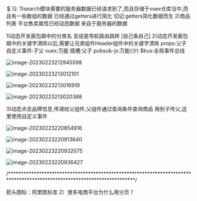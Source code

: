 复习:
1)search模块需要的服务器数据已经请求到了,而且存储于vuex仓库当中,而且有一些数组的数据 已经通过getters进行简化
切记:getters简化数据而生
2)商品列表 平台售卖属性已经动态数据 来自于服务器的数据

1)动态开发面包屑中的分类名
变成是导航路由跳转 [自己条自己]
2)动态开发面包屑中的关键字清除以后,需要让兄弟组件Header组件中的关键字清除
props:父子
自定义事件:子父
vuex:万能
插槽:父子
pubsub-js:万能(少)
$bus:全局事件总线

![image-20230223212945598](https://liuaw-1300876371.cos.ap-nanjing.myqcloud.com/typora-img/image-20230223212945598.png)

![image-20230223213012101](https://liuaw-1300876371.cos.ap-nanjing.myqcloud.com/typora-img/image-20230223213012101.png)

![image-20230223213016919](https://liuaw-1300876371.cos.ap-nanjing.myqcloud.com/typora-img/image-20230223213016919.png)

![image-20230223213020368](https://liuaw-1300876371.cos.ap-nanjing.myqcloud.com/typora-img/image-20230223213020368.png)


3)动态点击品牌信息,传递给父组件,父组件通过查询条件查询商品
用到子传父,这里使用自定义事件

![image-20230223220854916](https://liuaw-1300876371.cos.ap-nanjing.myqcloud.com/typora-img/image-20230223220854916.png)

![image-20230223220913640](https://liuaw-1300876371.cos.ap-nanjing.myqcloud.com/typora-img/image-20230223220926429.png)

![image-20230223220932075](https://liuaw-1300876371.cos.ap-nanjing.myqcloud.com/typora-img/image-20230223220932075.png)

![image-20230223220936427](https://liuaw-1300876371.cos.ap-nanjing.myqcloud.com/typora-img/image-20230223220936427.png)

/*************************************************************************************************************************/


箭头图标：阿里图标库
2）很多电商平台为什么用分页？
